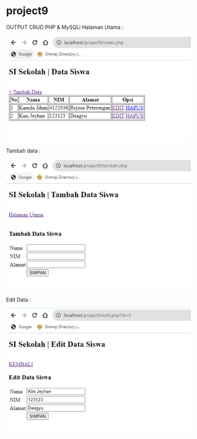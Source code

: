 # project9 
OUTPUT CRUD PHP & MySQLi
Halaman Utama : 

![Alt text](alaman_utama.PNG)

Tambah data :

![Alt text](tambah_data.PNG)

Edit Data :

![Alt text](edit_data.PNG)
